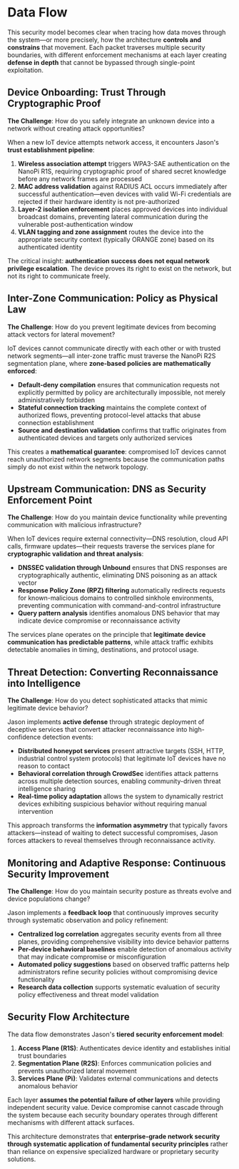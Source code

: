 # Data Flow

This security model becomes clear when tracing how data moves through the system—or more precisely, how the architecture **controls and constrains** that movement. Each packet traverses multiple security boundaries, with different enforcement mechanisms at each layer creating **defense in depth** that cannot be bypassed through single-point exploitation.

## Device Onboarding: Trust Through Cryptographic Proof

**The Challenge**: How do you safely integrate an unknown device into a network without creating attack opportunities?

When a new IoT device attempts network access, it encounters Jason's **trust establishment pipeline**:

1. **Wireless association attempt** triggers WPA3-SAE authentication on the NanoPi R1S, requiring cryptographic proof of shared secret knowledge before any network frames are processed
2. **MAC address validation** against RADIUS ACL occurs immediately after successful authentication—even devices with valid Wi-Fi credentials are rejected if their hardware identity is not pre-authorized
3. **Layer-2 isolation enforcement** places approved devices into individual broadcast domains, preventing lateral communication during the vulnerable post-authentication window
4. **VLAN tagging and zone assignment** routes the device into the appropriate security context (typically ORANGE zone) based on its authenticated identity

The critical insight: **authentication success does not equal network privilege escalation**. The device proves its right to exist on the network, but not its right to communicate freely.

## Inter-Zone Communication: Policy as Physical Law

**The Challenge**: How do you prevent legitimate devices from becoming attack vectors for lateral movement?

IoT devices cannot communicate directly with each other or with trusted network segments—all inter-zone traffic must traverse the NanoPi R2S segmentation plane, where **zone-based policies are mathematically enforced**:

- **Default-deny compilation** ensures that communication requests not explicitly permitted by policy are architecturally impossible, not merely administratively forbidden
- **Stateful connection tracking** maintains the complete context of authorized flows, preventing protocol-level attacks that abuse connection establishment
- **Source and destination validation** confirms that traffic originates from authenticated devices and targets only authorized services

This creates a **mathematical guarantee**: compromised IoT devices cannot reach unauthorized network segments because the communication paths simply do not exist within the network topology.

## Upstream Communication: DNS as Security Enforcement Point

**The Challenge**: How do you maintain device functionality while preventing communication with malicious infrastructure?

When IoT devices require external connectivity—DNS resolution, cloud API calls, firmware updates—their requests traverse the services plane for **cryptographic validation and threat analysis**:

- **DNSSEC validation through Unbound** ensures that DNS responses are cryptographically authentic, eliminating DNS poisoning as an attack vector
- **Response Policy Zone (RPZ) filtering** automatically redirects requests for known-malicious domains to controlled sinkhole environments, preventing communication with command-and-control infrastructure
- **Query pattern analysis** identifies anomalous DNS behavior that may indicate device compromise or reconnaissance activity

The services plane operates on the principle that **legitimate device communication has predictable patterns**, while attack traffic exhibits detectable anomalies in timing, destinations, and protocol usage.

## Threat Detection: Converting Reconnaissance into Intelligence

**The Challenge**: How do you detect sophisticated attacks that mimic legitimate device behavior?

Jason implements **active defense** through strategic deployment of deceptive services that convert attacker reconnaissance into high-confidence detection events:

- **Distributed honeypot services** present attractive targets (SSH, HTTP, industrial control system protocols) that legitimate IoT devices have no reason to contact
- **Behavioral correlation through CrowdSec** identifies attack patterns across multiple detection sources, enabling community-driven threat intelligence sharing
- **Real-time policy adaptation** allows the system to dynamically restrict devices exhibiting suspicious behavior without requiring manual intervention

This approach transforms the **information asymmetry** that typically favors attackers—instead of waiting to detect successful compromises, Jason forces attackers to reveal themselves through reconnaissance activity.

## Monitoring and Adaptive Response: Continuous Security Improvement

**The Challenge**: How do you maintain security posture as threats evolve and device populations change?

Jason implements a **feedback loop** that continuously improves security through systematic observation and policy refinement:

- **Centralized log correlation** aggregates security events from all three planes, providing comprehensive visibility into device behavior patterns
- **Per-device behavioral baselines** enable detection of anomalous activity that may indicate compromise or misconfiguration  
- **Automated policy suggestions** based on observed traffic patterns help administrators refine security policies without compromising device functionality
- **Research data collection** supports systematic evaluation of security policy effectiveness and threat model validation

## Security Flow Architecture

The data flow demonstrates Jason's **tiered security enforcement model**:

1. **Access Plane (R1S)**: Authenticates device identity and establishes initial trust boundaries
2. **Segmentation Plane (R2S)**: Enforces communication policies and prevents unauthorized lateral movement  
3. **Services Plane (Pi)**: Validates external communications and detects anomalous behavior

Each layer **assumes the potential failure of other layers** while providing independent security value. Device compromise cannot cascade through the system because each security boundary operates through different mechanisms with different attack surfaces.

This architecture demonstrates that **enterprise-grade network security through systematic application of fundamental security principles** rather than reliance on expensive specialized hardware or proprietary security solutions.